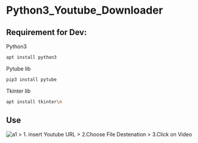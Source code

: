 # Python3_Youtube_Downloader

## Requirement for Dev: 
Python3 
```bash
apt install python3
```
Pytube lib
```bash
pip3 install pytube
```
Tkinter lib

```bash
apt install tkinter\n
```
## Use
<img src="https://i.ibb.co/vwDrNKW/a1.png" alt="a1" border="0">
> 1. insert Youtube URL 
> 2.Choose File Destenation
> 3.Click on Video

